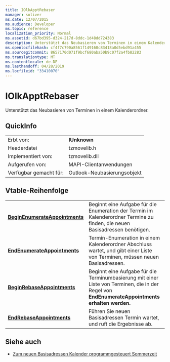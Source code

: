 ```yaml
---
title: IOlkApptRebaser
manager: soliver
ms.date: 12/07/2015
ms.audience: Developer
ms.topic: reference
localization_priority: Normal
ms.assetid: d67bd395-d324-217d-8ddc-1d48dd724383
description: Unterstützt das Neubasieren von Terminen in einem Kalenderordner.
ms.openlocfilehash: cf4f7c790a8561f149160c83418a0d5ebd91a455
ms.sourcegitcommit: 8657170d071f9bcf680aba50b9c07f2a4fb82283
ms.translationtype: MT
ms.contentlocale: de-DE
ms.lasthandoff: 04/28/2019
ms.locfileid: "33410070"
---
```

# <a name="iolkapptrebaser"></a>IOlkApptRebaser

Unterstützt das Neubasieren von Terminen in einem Kalenderordner.
  
## <a name="quick-info"></a>QuickInfo

|||
|:-----|:-----|
|Erbt von:  <br/> |**IUnknown** <br/> |
|Headerdatei  <br/> |tzmovelib.h  <br/> |
|Implementiert von:  <br/> |tzmovelib.dll  <br/> |
|Aufgerufen von:  <br/> |MAPI-Clientanwendungen  <br/> |
|Verfügbar gemacht für:  <br/> |Outlook-Neubasierungsobjekt  <br/> |
   
## <a name="vtable-order"></a>Vtable-Reihenfolge

|||
|:-----|:-----|
|**[BeginEnumerateAppointments](iolkapptrebaser-beginenumerateappointments.md)** <br/> |Beginnt eine Aufgabe für die Enumeration der Termin im Kalenderordner Termine zu finden, die neuen Basisadressen benötigen.  <br/> |
|**[EndEnumerateAppointments](iolkapptrebaser-endenumerateappointments.md)** <br/> |Termin-Enumeration in einem Kalenderordner Abschluss wartet, und gibt einer Liste von Terminen, müssen neuen Basisadressen.  <br/> |
|**[BeginRebaseAppointments](iolkapptrebaser-beginrebaseappointments.md)** <br/> |Beginnt eine Aufgabe für die Terminumbasierung mit einer Liste von Terminen, die in der Regel von **EndEnumerateAppointments erhalten werden.**  <br/> |
|**[EndRebaseAppointments](iolkapptrebaser-endrebaseappointments.md)** <br/> |Führen Sie neuen Basisadressen Termin wartet, und ruft die Ergebnisse ab.  <br/> |
   
## <a name="see-also"></a>Siehe auch

- [Zum neuen Basisadressen Kalender programmgesteuert Sommerzeit](about-rebasing-calendars-programmatically-for-daylight-saving-time.md)

